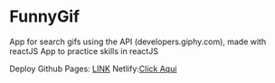 # FunnyGif
App for search gifs using the API (developers.giphy.com), made with reactJS
App to practice skills in reactJS

Deploy
  Github Pages: [LINK](https://stevencalderon.github.io/FunnyGif/) 
  Netlify:[Click Aqui](https://stupendous-puppy-5ea38e.netlify.app/)
